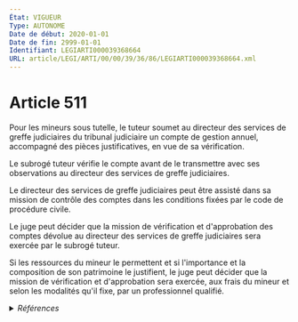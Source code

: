```yaml
---
État: VIGUEUR
Type: AUTONOME
Date de début: 2020-01-01
Date de fin: 2999-01-01
Identifiant: LEGIARTI000039368664
URL: article/LEGI/ARTI/00/00/39/36/86/LEGIARTI000039368664.xml
---
```


<h1>Article 511</h1>

Pour les mineurs sous tutelle, le tuteur soumet au directeur des services de
greffe judiciaires du tribunal judiciaire un compte de gestion annuel,
accompagné des pièces justificatives, en vue de sa vérification.<br />

Le subrogé tuteur vérifie le compte avant de le transmettre avec ses
observations au directeur des services de greffe judiciaires.<br />

Le directeur des services de greffe judiciaires peut être assisté dans sa
mission de contrôle des comptes dans les conditions fixées par le code de
procédure civile.<br />

Le juge peut décider que la mission de vérification et d'approbation des comptes
dévolue au directeur des services de greffe judiciaires sera exercée par le
subrogé tuteur.<br />

Si les ressources du mineur le permettent et si l'importance et la composition
de son patrimoine le justifient, le juge peut décider que la mission de
vérification et d'approbation sera exercée, aux frais du mineur et selon les
modalités qu'il fixe, par un professionnel qualifié.


<details>
  <summary><em>Références</em></summary>

  <h2>Articles faisant référence à l'article</h2>
  
  <ul>
    <li>
      <a href="https://legal.tricoteuses.fr//redirection/LEGIARTI000006428366?vers=git&vers=legifrance">Code civil - article 510 AUTONOME MODIFIE, en vigueur du 1968-11-01 au 2009-01-01</a> CITATION cible
    </li>
    <li>
      <a href="https://legal.tricoteuses.fr//redirection/LEGIARTI000039110945?vers=git&vers=legifrance">Ordonnance n° 2019-964 du 18 septembre 2019 prise en application de la loi n° 2019-222 du 23 mars 2019 de programmation 2018-2022 et de réforme pour la justice - article 35 PARTIELLEMENT_MODIF VIGUEUR_DIFF, en vigueur depuis le 2020-01-01</a> MODIFICATION cible
    </li>
    <li>
      <a href="https://legal.tricoteuses.fr//redirection/LEGIARTI000006428367?vers=git&vers=legifrance">Code civil - article 510 AUTONOME VIGUEUR, en vigueur depuis le 2009-01-01</a> CITATION cible
    </li>
    <li>
      <a href="https://legal.tricoteuses.fr//redirection/LEGIARTI000006427713?vers=git&vers=legifrance">Code civil - article 457 AUTONOME VIGUEUR, en vigueur depuis le 2009-01-01</a> CITATION cible
    </li>
    <li>
      <a href="https://legal.tricoteuses.fr//redirection/LEGIARTI000006427712?vers=git&vers=legifrance">Code civil - article 457 AUTONOME MODIFIE, en vigueur du 1965-06-15 au 2009-01-01</a> CITATION cible
    </li>
  </ul>
  
  <h2>Références faites par l'article</h2>
  
  <ul>
    <li>
      2009-12-23 CITATION cible <a href="https://legal.tricoteuses.fr//redirection/LEGIARTI000039348544?vers=git&vers=legifrance">Arrêté du 23 décembre 2009 relatif à la notice d'information jointe au modèle de mandat de protection future sous seing privé - article Annexe AUTONOME VIGUEUR, en vigueur depuis le 2020-01-01</a>
    </li>
    <li>
      2011-11-08 CITATION cible <a href="https://legal.tricoteuses.fr//redirection/LEGITEXT000024773814?vers=git&vers=legifrance">Décret n° 2011-1470 du 8 novembre 2011 relatif à l'assistance du greffier en chef en matière de vérification des comptes de tutelle par un huissier de justice VIGUEUR</a>
    </li>
    <li>
      2012-11-02 CITATION cible <a href="https://legal.tricoteuses.fr//redirection/LEGIARTI000039119951?vers=git&vers=legifrance">Ordonnance n° 2012-1222 du 2 novembre 2012 portant extension et adaptation à Wallis-et-Futuna, en Polynésie française et en Nouvelle-Calédonie des dispositions du droit civil et du droit de l'action sociale relatives à la protection juridique des majeurs - article 4 AUTONOME VIGUEUR, en vigueur depuis le 2020-01-01</a>
    </li>
    <li>
      2019-09-18 MODIFICATION source <a href="https://legal.tricoteuses.fr//redirection/LEGIARTI000039110945?vers=git&vers=legifrance">Ordonnance n° 2019-964 du 18 septembre 2019 prise en application de la loi n° 2019-222 du 23 mars 2019 de programmation 2018-2022 et de réforme pour la justice - article 35 PARTIELLEMENT_MODIF VIGUEUR_DIFF, en vigueur depuis le 2020-01-01</a>
    </li>
    <li>
      2024-07-02 CITATION cible <a href="https://legal.tricoteuses.fr//redirection/LEGIARTI000049863469?vers=git&vers=legifrance">Décret n° 2024-659 du 2 juillet 2024 relatif au contrôle des comptes de gestion pris en application de l'article 512 du code civil et modifiant le décret n° 2021-1625 du 10 décembre 2021 relatif aux compétences des commissaires de justice - article 1 ENTIEREMENT_MODIF</a>
    </li>
    <li>
      2999-01-01 CITATION source <a href="https://legal.tricoteuses.fr//redirection/LEGIARTI000006427712?vers=git&vers=legifrance">Code civil - article 457 AUTONOME MODIFIE, en vigueur du 1965-06-15 au 2009-01-01</a>
    </li>
    <li>
      2999-01-01 CITATION cible <a href="https://legal.tricoteuses.fr//redirection/LEGIARTI000006427891?vers=git&vers=legifrance">Code civil - article 486 AUTONOME MODIFIE, en vigueur du 2009-01-01 au 2019-03-25</a>
    </li>
    <li>
      2999-01-01 CITATION source <a href="https://legal.tricoteuses.fr//redirection/LEGIARTI000006428366?vers=git&vers=legifrance">Code civil - article 510 AUTONOME MODIFIE, en vigueur du 1968-11-01 au 2009-01-01</a>
    </li>
    <li>
      2999-01-01 CITATION cible <a href="https://legal.tricoteuses.fr//redirection/LEGIARTI000006428423?vers=git&vers=legifrance">Code civil - article 514 AUTONOME MODIFIE, en vigueur du 2009-01-01 au 2019-03-25</a>
    </li>
    <li>
      2999-01-01 CITATION cible <a href="https://legal.tricoteuses.fr//redirection/LEGIARTI000033427405?vers=git&vers=legifrance">Code de l'organisation judiciaire - article L222-4 AUTONOME ABROGE, en vigueur du 2016-11-20 au 2020-01-01</a>
    </li>
    <li>
      2999-01-01 CITATION cible <a href="https://legal.tricoteuses.fr//redirection/LEGIARTI000049865538?vers=git&vers=legifrance">Code de procédure civile - article 1254-1 AUTONOME VIGUEUR, en vigueur depuis le 2024-07-04</a>
    </li>
  </ul>
</details>
